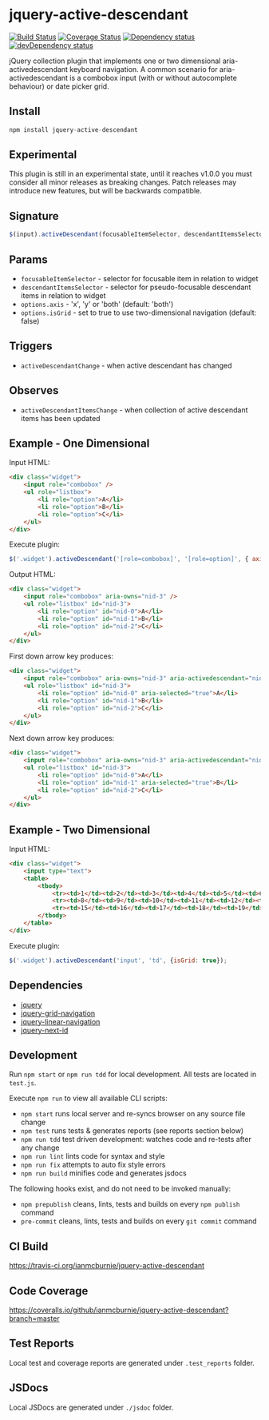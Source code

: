 # jquery-active-descendant

<p>
    <a href="https://travis-ci.org/ianmcburnie/jquery-active-descendant"><img src="https://api.travis-ci.org/ianmcburnie/jquery-active-descendant.svg?branch=master" alt="Build Status" /></a>
    <a href='https://coveralls.io/github/ianmcburnie/jquery-active-descendant?branch=master'><img src='https://coveralls.io/repos/ianmcburnie/jquery-active-descendant/badge.svg?branch=master&service=github' alt='Coverage Status' /></a>
    <a href="https://david-dm.org/ianmcburnie/jquery-active-descendant"><img src="https://david-dm.org/ianmcburnie/jquery-active-descendant.svg" alt="Dependency status" /></a>
    <a href="https://david-dm.org/ianmcburnie/jquery-active-descendant#info=devDependencies"><img src="https://david-dm.org/ianmcburnie/jquery-active-descendant/dev-status.svg" alt="devDependency status" /></a>
</p>

jQuery collection plugin that implements one or two dimensional aria-activedescendant keyboard navigation. A common scenario for aria-activedescendant is a combobox input (with or without autocomplete behaviour) or date picker grid.

## Install

```js
npm install jquery-active-descendant
```

## Experimental

This plugin is still in an experimental state, until it reaches v1.0.0 you must consider all minor releases as breaking changes. Patch releases may introduce new features, but will be backwards compatible.

## Signature

```js
$(input).activeDescendant(focusableItemSelector, descendantItemsSelector, options);
```

## Params

* `focusableItemSelector` - selector for focusable item in relation to widget
* `descendantItemsSelector` - selector for pseudo-focusable descendant items in relation to widget
* `options.axis` - 'x', 'y' or 'both' (default: 'both')
* `options.isGrid` - set to true to use two-dimensional navigation (default: false)

## Triggers

* `activeDescendantChange` - when active descendant has changed

## Observes

* `activeDescendantItemsChange` - when collection of active descendant items has been updated

## Example - One Dimensional

Input HTML:

```html
<div class="widget">
    <input role="combobox" />
    <ul role="listbox">
        <li role="option">A</li>
        <li role="option">B</li>
        <li role="option">C</li>
    </ul>
</div>
```

Execute plugin:

```js
$('.widget').activeDescendant('[role=combobox]', '[role=option]', { axis: 'y'});
```

Output HTML:

```html
<div class="widget">
    <input role="combobox" aria-owns="nid-3" />
    <ul role="listbox" id="nid-3">
        <li role="option" id="nid-0">A</li>
        <li role="option" id="nid-1">B</li>
        <li role="option" id="nid-2">C</li>
    </ul>
</div>
```

First down arrow key produces:

```html
<div class="widget">
    <input role="combobox" aria-owns="nid-3" aria-activedescendant="nid-0" />
    <ul role="listbox" id="nid-3">
        <li role="option" id="nid-0" aria-selected="true">A</li>
        <li role="option" id="nid-1">B</li>
        <li role="option" id="nid-2">C</li>
    </ul>
</div>
```

Next down arrow key produces:

```html
<div class="widget">
    <input role="combobox" aria-owns="nid-3" aria-activedescendant="nid-1" />
    <ul role="listbox" id="nid-3">
        <li role="option" id="nid-0">A</li>
        <li role="option" id="nid-1" aria-selected="true">B</li>
        <li role="option" id="nid-2">C</li>
    </ul>
</div>
```

## Example - Two Dimensional

Input HTML:

```html
<div class="widget">
    <input type="text">
    <table>
        <tbody>
            <tr><td>1</td><td>2</td><td>3</td><td>4</td><td>5</td><td>6</td><td>7</td></tr>
            <tr><td>8</td><td>9</td><td>10</td><td>11</td><td>12</td><td>13</td><td>14</td></tr>
            <tr><td>15</td><td>16</td><td>17</td><td>18</td><td>19</td><td>20</td><td>21</td></tr>
        </tbody>
    </table>
</div>
```

Execute plugin:

```js
$('.widget').activeDescendant('input', 'td', {isGrid: true});
```

## Dependencies

* [jquery](https://jquery.com/)
* [jquery-grid-navigation](https://github.com/ianmcburnie/jquery-grid-navigation)
* [jquery-linear-navigation](https://github.com/ianmcburnie/jquery-linear-navigation)
* [jquery-next-id](https://github.com/ianmcburnie/jquery-next-id)

## Development

Run `npm start` or `npm run tdd` for local development. All tests are located in `test.js`.

Execute `npm run` to view all available CLI scripts:

* `npm start` runs local server and re-syncs browser on any source file change
* `npm test` runs tests & generates reports (see reports section below)
* `npm run tdd` test driven development: watches code and re-tests after any change
* `npm run lint` lints code for syntax and style
* `npm run fix` attempts to auto fix style errors
* `npm run build` minifies code and generates jsdocs

The following hooks exist, and do not need to be invoked manually:

* `npm prepublish` cleans, lints, tests and builds on every `npm publish` command
* `pre-commit` cleans, lints, tests and builds on every `git commit` command

## CI Build

https://travis-ci.org/ianmcburnie/jquery-active-descendant

## Code Coverage

https://coveralls.io/github/ianmcburnie/jquery-active-descendant?branch=master

## Test Reports

Local test and coverage reports are generated under `.test_reports` folder.

## JSDocs

Local JSDocs are generated under `./jsdoc` folder.
